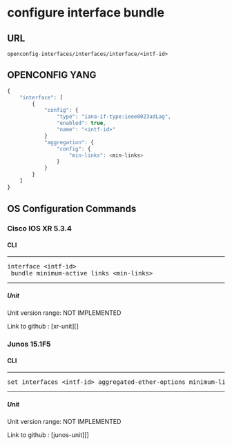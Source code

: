 # configure interface bundle

## URL

```
openconfig-interfaces/interfaces/interface/<intf-id>
```

## OPENCONFIG YANG

```javascript
{
    "interface": [
        {
            "config": {
                "type": "iana-if-type:ieee8023adLag",
                "enabled": true,
                "name": "<intf-id>"
            }
            "aggregation": {
                "config": {
                    "min-links": <min-links>
                }
            }
        }
    ]
}
```

## OS Configuration Commands

### Cisco IOS XR 5.3.4

#### CLI

---
<pre>
interface &lt;intf-id&gt;
 bundle minimum-active links &lt;min-links&gt;
</pre>
---

##### Unit

Unit version range: NOT IMPLEMENTED

Link to github : [xr-unit][]

### Junos 15.1F5

#### CLI

---
<pre>
set interfaces &lt;intf-id&gt; aggregated-ether-options minimum-links &lt;min-links&gt;
</pre>
---

##### Unit

Unit version range: NOT IMPLEMENTED

Link to github : [junos-unit][]
